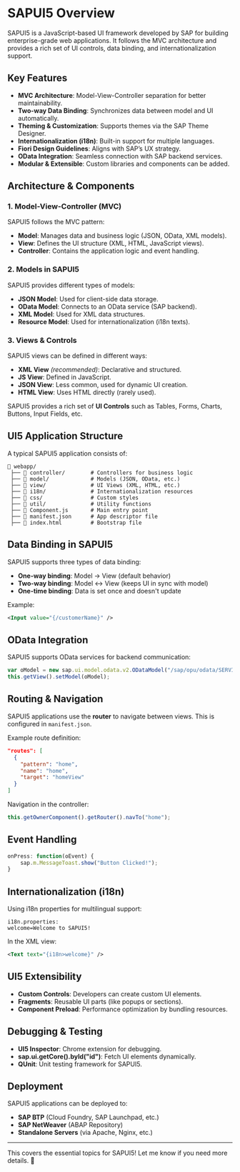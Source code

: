 # SAPUI5 Overview

SAPUI5 is a JavaScript-based UI framework developed by SAP for building enterprise-grade web applications. It follows the MVC architecture and provides a rich set of UI controls, data binding, and internationalization support.

## Key Features
- **MVC Architecture**: Model-View-Controller separation for better maintainability.
- **Two-way Data Binding**: Synchronizes data between model and UI automatically.
- **Theming & Customization**: Supports themes via the SAP Theme Designer.
- **Internationalization (i18n)**: Built-in support for multiple languages.
- **Fiori Design Guidelines**: Aligns with SAP’s UX strategy.
- **OData Integration**: Seamless connection with SAP backend services.
- **Modular & Extensible**: Custom libraries and components can be added.

## Architecture & Components

### 1. **Model-View-Controller (MVC)**
SAPUI5 follows the MVC pattern:
- **Model**: Manages data and business logic (JSON, OData, XML models).
- **View**: Defines the UI structure (XML, HTML, JavaScript views).
- **Controller**: Contains the application logic and event handling.

### 2. **Models in SAPUI5**
SAPUI5 provides different types of models:
- **JSON Model**: Used for client-side data storage.
- **OData Model**: Connects to an OData service (SAP backend).
- **XML Model**: Used for XML data structures.
- **Resource Model**: Used for internationalization (i18n texts).

### 3. **Views & Controls**
SAPUI5 views can be defined in different ways:
- **XML View** *(recommended)*: Declarative and structured.
- **JS View**: Defined in JavaScript.
- **JSON View**: Less common, used for dynamic UI creation.
- **HTML View**: Uses HTML directly (rarely used).

SAPUI5 provides a rich set of **UI Controls** such as Tables, Forms, Charts, Buttons, Input Fields, etc.

## UI5 Application Structure
A typical SAPUI5 application consists of:
```
📂 webapp/
 ├── 📂 controller/        # Controllers for business logic
 ├── 📂 model/             # Models (JSON, OData, etc.)
 ├── 📂 view/              # UI Views (XML, HTML, etc.)
 ├── 📂 i18n/              # Internationalization resources
 ├── 📂 css/               # Custom styles
 ├── 📂 util/              # Utility functions
 ├── 📄 Component.js       # Main entry point
 ├── 📄 manifest.json      # App descriptor file
 ├── 📄 index.html         # Bootstrap file
```

## Data Binding in SAPUI5
SAPUI5 supports three types of data binding:
- **One-way binding**: Model → View (default behavior)
- **Two-way binding**: Model ↔ View (keeps UI in sync with model)
- **One-time binding**: Data is set once and doesn't update

Example:
```xml
<Input value="{/customerName}" />
```

## OData Integration
SAPUI5 supports OData services for backend communication:
```javascript
var oModel = new sap.ui.model.odata.v2.ODataModel("/sap/opu/odata/SERVICE");
this.getView().setModel(oModel);
```

## Routing & Navigation
SAPUI5 applications use the **router** to navigate between views. This is configured in `manifest.json`.

Example route definition:
```json
"routes": [
  {
    "pattern": "home",
    "name": "home",
    "target": "homeView"
  }
]
```

Navigation in the controller:
```javascript
this.getOwnerComponent().getRouter().navTo("home");
```

## Event Handling
```javascript
onPress: function(oEvent) {
    sap.m.MessageToast.show("Button Clicked!");
}
```

## Internationalization (i18n)
Using i18n properties for multilingual support:
```
i18n.properties:
welcome=Welcome to SAPUI5!
```

In the XML view:
```xml
<Text text="{i18n>welcome}" />
```

## UI5 Extensibility
- **Custom Controls**: Developers can create custom UI elements.
- **Fragments**: Reusable UI parts (like popups or sections).
- **Component Preload**: Performance optimization by bundling resources.

## Debugging & Testing
- **UI5 Inspector**: Chrome extension for debugging.
- **sap.ui.getCore().byId("id")**: Fetch UI elements dynamically.
- **QUnit**: Unit testing framework for SAPUI5.

## Deployment
SAPUI5 applications can be deployed to:
- **SAP BTP** (Cloud Foundry, SAP Launchpad, etc.)
- **SAP NetWeaver** (ABAP Repository)
- **Standalone Servers** (via Apache, Nginx, etc.)

---
This covers the essential topics for SAPUI5! Let me know if you need more details. 🚀

